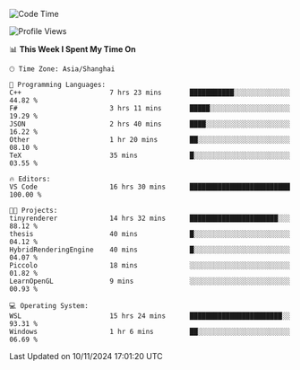 <!--START_SECTION:waka-->
![Code Time](http://img.shields.io/badge/Code%20Time-2%2C128%20hrs%2049%20mins-blue)

![Profile Views](http://img.shields.io/badge/Profile%20Views-1-blue)

📊 **This Week I Spent My Time On** 

```text
🕑︎ Time Zone: Asia/Shanghai

💬 Programming Languages: 
C++                      7 hrs 23 mins       ███████████░░░░░░░░░░░░░░   44.82 % 
F#                       3 hrs 11 mins       █████░░░░░░░░░░░░░░░░░░░░   19.29 % 
JSON                     2 hrs 40 mins       ████░░░░░░░░░░░░░░░░░░░░░   16.22 % 
Other                    1 hr 20 mins        ██░░░░░░░░░░░░░░░░░░░░░░░   08.10 % 
TeX                      35 mins             █░░░░░░░░░░░░░░░░░░░░░░░░   03.55 % 

🔥 Editors: 
VS Code                  16 hrs 30 mins      █████████████████████████   100.00 % 

🐱‍💻 Projects: 
tinyrenderer             14 hrs 32 mins      ██████████████████████░░░   88.12 % 
thesis                   40 mins             █░░░░░░░░░░░░░░░░░░░░░░░░   04.12 % 
HybridRenderingEngine    40 mins             █░░░░░░░░░░░░░░░░░░░░░░░░   04.07 % 
Piccolo                  18 mins             ░░░░░░░░░░░░░░░░░░░░░░░░░   01.82 % 
LearnOpenGL              9 mins              ░░░░░░░░░░░░░░░░░░░░░░░░░   00.93 % 

💻 Operating System: 
WSL                      15 hrs 24 mins      ███████████████████████░░   93.31 % 
Windows                  1 hr 6 mins         ██░░░░░░░░░░░░░░░░░░░░░░░   06.69 % 
```


 Last Updated on 10/11/2024 17:01:20 UTC
<!--END_SECTION:waka-->